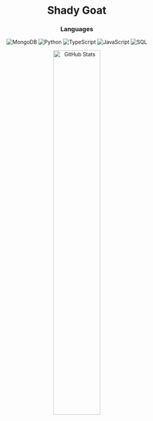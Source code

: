 <h1 align="center">Shady Goat<br></h1>

<h3 align="center">Languages<br></h3>

<p align="center">
  <img alt="MongoDB" src="https://img.shields.io/badge/-mongodb-0d1117?style=for-the-badge&logo=mongodb">
  <img alt="Python" src="https://img.shields.io/badge/-python-0d1117?style=for-the-badge&logo=python">
  <img alt="TypeScript" src="https://img.shields.io/badge/-TypeScript-0d1117?style=for-the-badge&logo=typescript">
  <img alt="JavaScript" src="https://img.shields.io/badge/-javascript-0d1117?style=for-the-badge&logo=javascript">
  <img alt="SQL" src="https://img.shields.io/badge/-SQL-0d1117?style=for-the-badge&logo=postgresql">
</p>


<p align="center">
      <img width="50%" alt="GitHub Stats" src="https://github-readme-stats.vercel.app/api?username=shadiestgoat&show_icons=true&hide_border=true&line_height=30&title_color=ededed&text_color=ededed&bg_color=0d1117&icon_color=d50c2d&show_owner=true">
</p>
